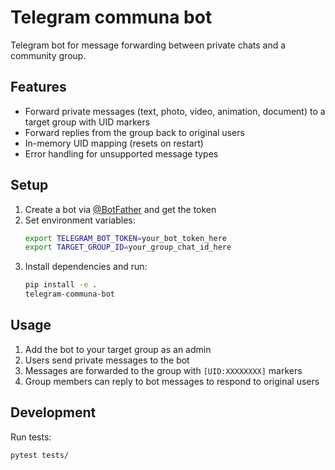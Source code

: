 # Telegram communa bot

Telegram bot for message forwarding between private chats and a community group.

## Features

- Forward private messages (text, photo, video, animation, document) to a target group with UID markers
- Forward replies from the group back to original users
- In-memory UID mapping (resets on restart)
- Error handling for unsupported message types

## Setup

1. Create a bot via [@BotFather](https://t.me/botfather) and get the token
2. Set environment variables:
   ```bash
   export TELEGRAM_BOT_TOKEN=your_bot_token_here
   export TARGET_GROUP_ID=your_group_chat_id_here
   ```
3. Install dependencies and run:
   ```bash
   pip install -e .
   telegram-communa-bot
   ```

## Usage

1. Add the bot to your target group as an admin
2. Users send private messages to the bot
3. Messages are forwarded to the group with `[UID:XXXXXXXX]` markers
4. Group members can reply to bot messages to respond to original users

## Development

Run tests:
```bash
pytest tests/
```

